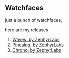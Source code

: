 ## Watchfaces
just a bunch of watchfaces, 

here are my releases

1. [Waves, by ZephyrLabs](https://zephyrlabs.github.io/Watchfaces/Waves/)
2. [Pinealog, by ZephyrLabs](https://zephyrlabs.github.io/Watchfaces/Pinealog/)
3. [Chrono, by ZephyrLabs](https://zephyrlabs.github.io/Watchfaces/Chrono/)
